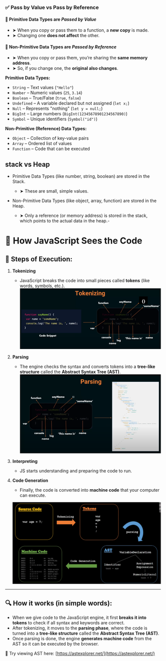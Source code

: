 ### ✅ Pass by Value vs Pass by Reference

#### 🔹 Primitive Data Types are *Passed by Value*
- ➤ When you copy or pass them to a function, a **new copy** is made.
- ➤ Changing one **does not affect** the other.

#### 🔹 Non-Primitive Data Types are *Passed by Reference*
- ➤ When you copy or pass them, you’re sharing the **same memory address**.
- ➤ So, if you change one, the **original also changes**.


**Primitive Data Types:**

- `String` – Text values (`"Hello"`)
- `Number` – Numeric values (`25`, `3.14`)
- `Boolean` – True/False (`true`, `false`)
- `Undefined` – A variable declared but not assigned (`let x;`)
- `Null` – Represents "nothing" (`let y = null;`)
- `BigInt` – Large numbers (`BigInt(12345678901234567890)`)
- `Symbol` – Unique identifiers (`Symbol("id")`)

**Non-Primitive (Reference) Data Types:**

- `Object` – Collection of key-value pairs
- `Array` – Ordered list of values
- `Function` – Code that can be executed

## stack vs Heap

- Primitive Data Types (like number, string, boolean) are stored in the Stack.

  - ➤ These are small, simple values.

- Non-Primitive Data Types (like object, array, function) are stored in the Heap.
  - ➤ Only a reference (or memory address) is stored in the stack, which points to the actual data in the heap.-

# 🧠 How JavaScript Sees the Code

## 🚦 Steps of Execution:

1. **Tokenizing**  
   - JavaScript breaks the code into small pieces called **tokens** (like words, symbols, etc.).
   ![alt text](image.png)

2. **Parsing**  
   - The engine checks the syntax and converts tokens into a **tree-like structure** called the **Abstract Syntax Tree (AST)**.
   ![alt text](image-1.png)

3. **Interpreting**  
   - JS starts understanding and preparing the code to run.

4. **Code Generation**  
   - Finally, the code is converted into **machine code** that your computer can execute.

   ![alt text](image-2.png)

---

## 🔍 How it works (in simple words):

- When we give code to the JavaScript engine, it first **breaks it into tokens** to check if all syntax and keywords are correct.
- After tokenizing, it moves to the **parsing phase**, where the code is turned into a **tree-like structure** called the **Abstract Syntax Tree (AST)**.
- Once parsing is done, the engine **generates machine code** from the AST so it can be executed by the browser.

🔗 Try viewing AST here: [https://astexplorer.net/](https://astexplorer.net/)

